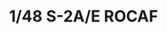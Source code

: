 ---
title: "1/48 S-2A/E ROCAF "
price: TBA
desc: ""
img_path: "/assets/img/KIN48074.jpg"
brand: AMMO
available: true
special_offer: false
new: false
soon: false
cat: "Plasticne-Makete"
subcat: "PM-KINETIC"
subsubcat: ""
---
